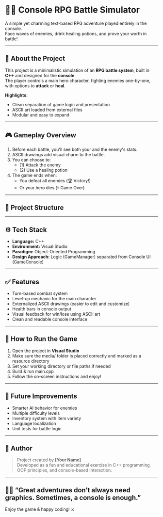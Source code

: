 # 🧙‍♂️ Console RPG Battle Simulator

A simple yet charming text-based RPG adventure played entirely in the console.  
Face waves of enemies, drink healing potions, and prove your worth in battle!

---

## 📌 About the Project

This project is a minimalistic simulation of an **RPG battle system**, built in **C++** and designed for the **console**.  
The player controls a main hero character, fighting enemies one-by-one, with options to **attack** or **heal**.

**Highlights:**
- Clean separation of game logic and presentation
- ASCII art loaded from external files
- Modular and easy to expand

---

## 🎮 Gameplay Overview

1. Before each battle, you'll see both your and the enemy's stats.
2. ASCII drawings add visual charm to the battle.
3. You can choose to:
   - (1) Attack the enemy
   - (2) Use a healing potion
4. The game ends when:
   - You defeat all enemies (🏆 Victory!)
   - Or your hero dies (💀 Game Over)

---

## 📁 Project Structure


---

## ⚙️ Tech Stack

- **Language:** C++
- **Environment:** Visual Studio
- **Paradigm:** Object-Oriented Programming
- **Design Approach:** Logic (GameManager) separated from Console UI (GameConsole)

---

## ✅ Features

- Turn-based combat system
- Level-up mechanic for the main character
- Externalized ASCII drawings (easier to edit and customize)
- Health bars in console output
- Visual feedback for win/lose using ASCII art
- Clean and readable console interface

---

## 🚀 How to Run the Game

1. Open the project in **Visual Studio**
2. Make sure the media/ folder is placed correctly and marked as a resource directory
3. Set your working directory or file paths if needed
4. Build & run main.cpp
5. Follow the on-screen instructions and enjoy!

---

## 🌱 Future Improvements

- Smarter AI behavior for enemies
- Multiple difficulty levels
- Inventory system with item variety
- Language localization
- Unit tests for battle logic

---

## 👤 Author

> Project created by **[Your Name]**  
> Developed as a fun and educational exercise in C++ programming, OOP principles, and console-based interaction.

---

## 🧙‍♀️ “Great adventures don’t always need graphics. Sometimes, a console is enough.”

Enjoy the game & happy coding! ⚔️
